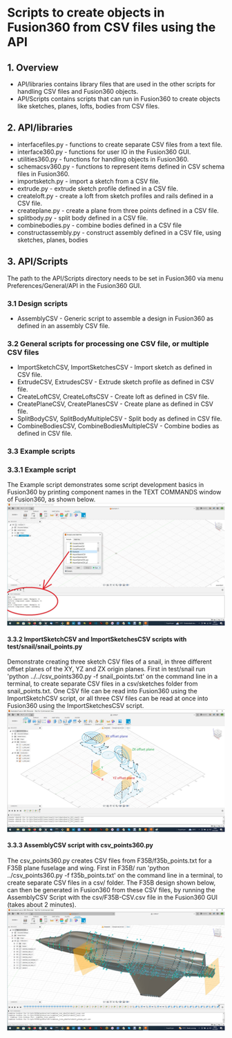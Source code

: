 # Scripts to create objects in Fusion360 from CSV files using the API

## 1. Overview
* API/libraries contains library files that are used in the other scripts for handling CSV files and Fusion360 objects.
* API/Scripts contains scripts that can run in Fusion360 to create objects like sketches, planes, lofts, bodies from CSV files.

## 2. API/libraries
* interfacefiles.py - functions to create separate CSV files from a text file.
* interface360.py - functions for user IO in the Fusion360 GUI.
* utilities360.py - functions for handling objects in Fusion360.
* schemacsv360.py - functions to represent items defined in CSV schema files in Fusion360.
* importsketch.py - import a sketch from a CSV file.
* extrude.py  - extrude sketch profile defined in a CSV file.
* createloft.py  - create a loft from sketch profiles and rails defined in a CSV file.
* createplane.py - create a plane from three points defined in a CSV file.
* splitbody.py - split body defined in a CSV file.
* combinebodies.py - combine bodies defined in a CSV file
* constructassembly.py - construct assembly defined in a CSV file, using sketches, planes, bodies

## 3. API/Scripts
The path to the API/Scripts directory needs to be set in Fusion360 via menu Preferences/General/API in the Fusion360 GUI.

### 3.1 Design scripts
* AssemblyCSV - Generic script to assemble a design in Fusion360 as defined in an assembly CSV file.

### 3.2 General scripts for processing one CSV file, or multiple CSV files
* ImportSketchCSV, ImportSketchesCSV - Import sketch as defined in CSV file.
* ExtrudeCSV, ExtrudesCSV - Extrude sketch profile as defined in CSV file.
* CreateLoftCSV, CreateLoftsCSV - Create loft as defined in CSV file.
* CreatePlaneCSV, CreatePlanesCSV - Create plane as defined in CSV file.
* SplitBodyCSV, SplitBodyMultipleCSV - Split body as defined in CSV file.
* CombineBodiesCSV, CombineBodiesMultipleCSV - Combine bodies as defined in CSV file.

### 3.3 Example scripts
### 3.3.1 Example script
The Example script demonstrates some script development basics in Fusion360 by printing component names in the TEXT COMMANDS window of Fusion360, as shown below.
![Print text in TEXT COMMANDS window in Fusion360](doc/print_text_v2.jpg)

#### 3.3.2 ImportSketchCSV and ImportSketchesCSV scripts with test/snail/snail_points.py
Demonstrate creating three sketch CSV files of a snail, in three different offset planes of the XY, YZ and ZX origin planes. First in test/snail run 'python ../../csv_points360.py -f snail_points.txt' on the command line in a terminal, to create separate CSV files in a csv/sketches folder from snail_points.txt. One CSV file can be read into Fusion360 using the ImportSketchCSV script, or all three CSV files can be read at once into Fusion360 using the ImportSketchesCSV script.
![Read sketches into Fusion360 from CSV files](doc/snail_3d_v2.jpg)

#### 3.3.3 AssemblyCSV script with csv_points360.py
The csv_points360.py creates CSV files from F35B/f35b_points.txt for a F35B plane fuselage and wing. First in F35B/ run 'python ../csv_points360.py -f f35b_points.txt' on the command line in a terminal, to create separate CSV files in a csv/ folder. The F35B design shown below, can then be generated in Fusion360 from these CSV files, by running the AssemblyCSV Script with the csv/F35B-CSV.csv file in the Fusion360 GUI (takes about 2 minutes).
![F35B created from CSV files](doc/f35b_csv.jpg)

